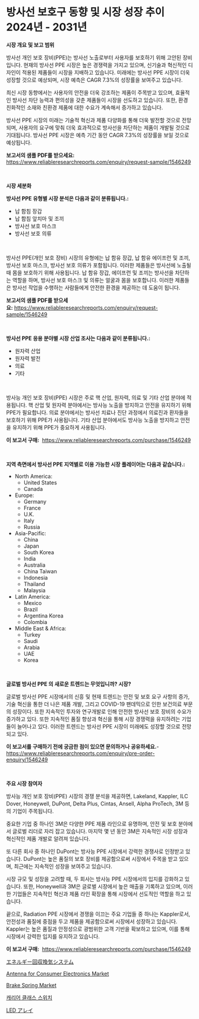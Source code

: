 <p><h1>방사선 보호구 동향 및 시장 성장 추이 2024년 - 2031년</h1></p><p><strong>시장 개요 및 보고 범위</strong></p>
<p><p>방사선 개인 보호 장비(PPE)는 방사선 노출로부터 사용자를 보호하기 위해 고안된 장비입니다. 현재의 방사선 PPE 시장은 높은 경쟁력을 가지고 있으며, 신기술과 혁신적인 디자인이 적용된 제품들이 시장을 지배하고 있습니다. 미래에는 방사선 PPE 시장이 더욱 성장할 것으로 예상되며, 시장 예측은 CAGR 7.3%의 성장률을 보여주고 있습니다. </p><p>최신 시장 동향에서는 사용자의 안전을 더욱 강조하는 제품이 주목받고 있으며, 효율적인 방사선 차단 능력과 편의성을 갖춘 제품들이 시장을 선도하고 있습니다. 또한, 환경 친화적인 소재와 친환경 제품에 대한 수요가 계속해서 증가하고 있습니다. </p><p>방사선 PPE 시장의 미래는 기술적 혁신과 제품 다양화를 통해 더욱 발전할 것으로 전망되며, 사용자의 요구에 맞춰 더욱 효과적으로 방사선을 차단하는 제품이 개발될 것으로 기대됩니다. 방사선 PPE 시장은 예측 기간 동안 CAGR 7.3%의 성장률을 보일 것으로 예상됩니다.</p></p>
<p><strong>보고서의 샘플 PDF를 받으세요:</strong> <a href="https://www.reliableresearchreports.com/enquiry/request-sample/1546249">https://www.reliableresearchreports.com/enquiry/request-sample/1546249</a></p>
<p>&nbsp;</p>
<p><strong>시장 세분화</strong></p>
<p><strong>방사선 PPE 유형별 시장 분석은 다음과 같이 분류됩니다.:</strong></p>
<p><ul><li>납 함침 장갑</li><li>납 함침 앞치마 및 조끼</li><li>방사선 보호 마스크</li><li>방사선 보호 의류</li></ul></p>
<p>&nbsp;</p>
<p><p>방사선 PPE(개인 보호 장비) 시장의 유형에는 납 함유 장갑, 납 함유 에이프런 및 조끼, 방사선 보호 마스크, 방사선 보호 의류가 포함됩니다. 이러한 제품들은 방사선에 노출될 때 몸을 보호하기 위해 사용됩니다. 납 함유 장갑, 에이프런 및 조끼는 방사선을 차단하는 역할을 하며, 방사선 보호 마스크 및 의류는 얼굴과 몸을 보호합니다. 이러한 제품들은 방사선 작업을 수행하는 사람들에게 안전한 환경을 제공하는 데 도움이 됩니다.</p></p>
<p><strong>보고서의 샘플 PDF를 받으세요:</strong>&nbsp;<a href="https://www.reliableresearchreports.com/enquiry/request-sample/1546249">https://www.reliableresearchreports.com/enquiry/request-sample/1546249</a></p>
<p>&nbsp;</p>
<p><strong> 방사선 PPE 응용 분야별 시장 산업 조사는 다음과 같이 분류됩니다.:</strong></p>
<p><ul><li>원자력 산업</li><li>원자력 발전</li><li>의료</li><li>기타</li></ul></p>
<p>&nbsp;</p>
<p><p>방사능 개인 보호 장비(PPE) 시장은 주로 핵 산업, 원자력, 의료 및 기타 산업 분야에 적용됩니다. 핵 산업 및 원자력 분야에서는 방사능 노출을 방지하고 안전을 유지하기 위해 PPE가 필요합니다. 의료 분야에서는 방사선 치료나 진단 과정에서 의료진과 환자들을 보호하기 위해 PPE가 사용됩니다. 기타 산업 분야에서도 방사능 노출을 방지하고 안전을 유지하기 위해 PPE가 중요하게 사용됩니다.</p></p>
<p><strong>이 보고서 구매:</strong>&nbsp; <a href="https://www.reliableresearchreports.com/purchase/1546249">https://www.reliableresearchreports.com/purchase/1546249</a></p>
<p>&nbsp;</p>
<p><strong>지역 측면에서 방사선 PPE 지역별로 이용 가능한 시장 플레이어는 다음과 같습니다.:</strong></p>
<p><ul>
    <li>
        North America:
        <ul>
            <li>United States</li>
            <li>Canada</li>
        </ul>
    </li>
    <li>
        Europe:
        <ul>
            <li>Germany</li>
            <li>France</li>
            <li>U.K.</li>
            <li>Italy</li>
            <li>Russia</li>
        </ul>
    </li>
    <li>
        Asia-Pacific:
        <ul>
            <li>China</li>
            <li>Japan</li>
            <li>South Korea</li>
            <li>India</li>
            <li>Australia</li>
            <li>China Taiwan</li>
            <li>Indonesia</li>
            <li>Thailand</li>
            <li>Malaysia</li>
        </ul>
    </li>
    <li>
        Latin America:
        <ul>
            <li>Mexico</li>
            <li>Brazil</li>
            <li>Argentina Korea</li>
            <li>Colombia</li>
        </ul>
    </li>
    <li>
        Middle East & Africa:
        <ul>
            <li>Turkey</li>
            <li>Saudi</li>
            <li>Arabia</li>
            <li>UAE</li>
            <li>Korea</li>
        </ul>
    </li>
    </ul></p>
<p>&nbsp;</p>
<p><strong>글로벌 방사선 PPE 의 새로운 트렌드는 무엇입니까? 시장?</strong></p>
<p><p>글로벌 방사선 PPE 시장에서의 신흥 및 현재 트렌드는 안전 및 보호 요구 사항의 증가, 기술 혁신을 통한 더 나은 제품 개발, 그리고 COVID-19 팬데믹으로 인한 보건의료 부문의 성장이다. 또한 지속적인 투자와 연구개발로 인해 안전한 방사선 보호 장비의 수요가 증가하고 있다. 또한 지속적인 품질 향상과 혁신을 통해 시장 경쟁력을 유지하려는 기업들이 늘어나고 있다. 이러한 트렌드는 방사선 PPE 시장이 미래에도 성장할 것으로 전망되고 있다.</p></p>
<p><strong>이 보고서를 구매하기 전에 궁금한 점이 있으면 문의하거나 공유하세요.</strong>- <a href="https://www.reliableresearchreports.com/enquiry/pre-order-enquiry/1546249">https://www.reliableresearchreports.com/enquiry/pre-order-enquiry/1546249</a></p>
<p>&nbsp;</p>
<p><strong>주요 시장 참여자</strong></p>
<p><p>방사능 개인 보호 장비(PPE) 시장의 경쟁 분석을 제공하면, Lakeland, Kappler, ILC Dover, Honeywell, DuPont, Delta Plus, Cintas, Ansell, Alpha ProTech, 3M 등의 기업이 주목됩니다. </p><p>중요한 기업 중 하나인 3M은 다양한 PPE 제품 라인으로 유명하며, 안전 및 보호 분야에서 글로벌 리더로 자리 잡고 있습니다. 마지막 몇 년 동안 3M은 지속적인 시장 성장과 혁신적인 제품 개발로 알려져 있습니다. </p><p>또 다른 회사 중 하나인 DuPont는 방사능 PPE 시장에서 강력한 경쟁사로 인정받고 있습니다. DuPont는 높은 품질의 보호 장비를 제공함으로써 시장에서 주목을 받고 있으며, 최근에는 지속적인 성장을 보여주고 있습니다.</p><p>시장 규모 및 성장을 고려할 때, 두 회사는 방사능 PPE 시장에서의 입지를 강화하고 있습니다. 또한, Honeywell과 3M은 글로벌 시장에서 높은 매출을 기록하고 있으며, 이러한 기업들은 지속적인 혁신과 제품 라인 확장을 통해 시장에서 선도적인 역할을 하고 있습니다.</p><p>끝으로, Radiation PPE 시장에서 경쟁을 이끄는 주요 기업들 중 하나는 Kappler로서, 안전성과 품질에 중점을 두고 제품을 제공함으로써 시장에서 성장하고 있습니다. Kappler는 높은 품질과 안정성으로 광범위한 고객 기반을 확보하고 있으며, 이를 통해 시장에서 강력한 입지를 유지하고 있습니다.</p></p>
<p><strong>이 보고서 구매:</strong>&nbsp;&nbsp;<a href="https://www.reliableresearchreports.com/purchase/1546249">https://www.reliableresearchreports.com/purchase/1546249</a></p>
<p><p><a href="https://medium.com/@harmonybogan1944/%E3%82%A8%E3%83%8D%E3%83%AB%E3%82%AE%E3%83%BC%E5%9B%9E%E5%8F%8E%E6%8F%9B%E6%B0%97%E3%82%B7%E3%82%B9%E3%83%86%E3%83%A0%E5%B8%82%E5%A0%B4%E3%81%AE%E5%B1%95%E6%9C%9B-%E7%94%A3%E6%A5%AD%E3%81%AE%E6%A6%82%E8%A6%81%E3%81%A8%E4%BA%88%E6%B8%AC-2024%E5%B9%B4%E3%81%8B%E3%82%892031%E5%B9%B4-8015524e4622">エネルギー回収換気システム</a></p><p><a href="https://github.com/BryceTownsendr/Market-Research-Report-List-4/blob/main/antenna-for-consumer-electronics-market.md">Antenna for Consumer Electronics Market</a></p><p><a href="https://issuu.com/reportprime-2/docs/brake-spring-market-size-2030.pptx">Brake Spring Market</a></p><p><a href="https://github.com/xvz497517413/Market-Research-Report-List-1/blob/main/242954113331.md">캐리어 클래스 스위치</a></p><p><a href="https://github.com/ksxzwxabcuynh011/Market-Research-Report-List-1/blob/main/449806014228.md">LED アレイ</a></p></p>
